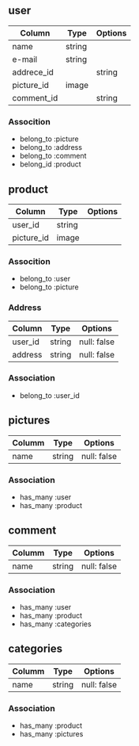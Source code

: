 ## user 
|Column|Type|Options|
|------|----|-------|
|name|string||null: false|
|e-mail|string||null: false|
|addrece_id||string|null :false|
|picture_id|image|
|comment_id||string|

### Assocition

- belong_to :picture
- belong_to :address
- belong_to :comment
- belong_id :product

##  product

|Column|Type|Options|
|------|----|-------|
|user_id|string||null: false|
|picture_id|image|

### Assocition

- belong_to :user
- belong_to :picture

### Address

|Column|Type|Options|
|------|----|-------|
|user_id|string|null: false|
|address|string|null: false|

### Association

- belong_to :user_id

##  pictures

|Columm|Type|Options|
|------|----|-------|
|name|string|null: false|

### Association

 - has_many :user
 - has_many :product
##  comment

|Columm|Type|Options|
|------|----|-------|
|name|string|null: false|
### Association

 - has_many :user
 - has_many :product
 - has_many :categories
##  categories

|Columm|Type|Options|
|------|----|-------|
|name|string|null: false|

### Association

 - has_many :product
 - has_many :pictures
